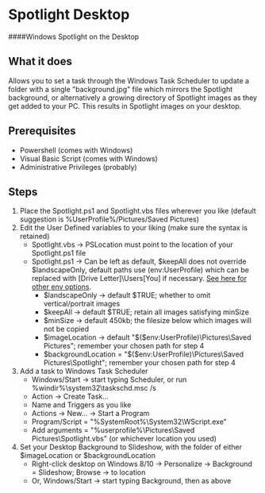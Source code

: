# Spotlight Desktop
####Windows Spotlight on the Desktop

## What it does
Allows you to set a task through the Windows Task Scheduler to update a folder with a single "background.jpg" file which mirrors the Spotlight background, or alternatively a growing directory of Spotlight images as they get added to your PC. This results in Spotlight images on your desktop.

## Prerequisites
* Powershell (comes with Windows)
* Visual Basic Script (comes with Windows)
* Administrative Privileges (probably)

## Steps
1. Place the Spotlight.ps1 and Spotlight.vbs files wherever you like (default suggestion is %UserProfile%/Pictures/Saved Pictures)
2. Edit the User Defined variables to your liking (make sure the syntax is retained)
   * Spotlight.vbs -> PSLocation must point to the location of your Spotlight.ps1 file
   * Spotlight.ps1 -> Can be left as default, $keepAll does not override $landscapeOnly, default paths use $($env:UserProfile) which can be replaced with [Drive Letter]\Users\[You] if necessary. [See here for other env options](http://www.computerperformance.co.uk/powershell/powershell_environmental_variables.htm).
     * $landscapeOnly -> default $TRUE; whether to omit vertical/portrait images
     * $keepAll -> default $TRUE; retain all images satisfying minSize
     * $minSize -> default 450kb; the filesize below which images will not be copied
     * $imageLocation -> default "$($env:UserProfile)\Pictures\Saved Pictures\"; remember your chosen path for step 4 
     * $backgroundLocation = "$($env:UserProfile)\Pictures\Saved Pictures\Spotlight\"; remember your chosen path for step 4 
3. Add a task to Windows Task Scheduler
   * Windows/Start -> start typing Scheduler, or run %windir%\system32\taskschd.msc /s
   * Action -> Create Task...
   * Name and Triggers as you like
   * Actions -> New... -> Start a Program
   * Program/Script = "%SystemRoot%\System32\WScript.exe"
   * Add arguments = "%userprofile%\Pictures\Saved Pictures\Spotlight.vbs" (or whichever location you used)
4. Set your Desktop Background to Slideshow, with the folder of either $imageLocation or $backgroundLocation
   * Right-click desktop on Windows 8/10 -> Personalize -> Background = Slideshow; Browse -> to location
   * Or, Windows/Start -> start typing Background, then as above 
